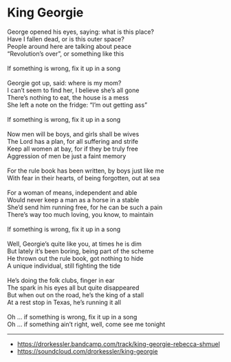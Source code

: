 # King Georgie

George opened his eyes, saying: what is this place?\
Have I fallen dead, or is this outer space?\
People around here are talking about peace\
“Revolution’s over”, or something like this\
\
If something is wrong, fix it up in a song\
\
Georgie got up, said: where is my mom?\
I can’t seem to find her, I believe she’s all gone\
There’s nothing to eat, the house is a mess\
She left a note on the fridge: “I’m out getting ass”\
\
If something is wrong, fix it up in a song\
\
Now men will be boys, and girls shall be wives\
The Lord has a plan, for all suffering and strife\
Keep all women at bay, for if they be truly free\
Aggression of men be just a faint memory\
\
For the rule book has been written, by boys just like me\
With fear in their hearts, of being forgotten, out at sea\
\
For a woman of means, independent and able\
Would never keep a man as a horse in a stable\
She’d send him running free, for he can be such a pain\
There’s way too much loving, you know, to maintain\
\
If something is wrong, fix it up in a song\
\
Well, Georgie’s quite like you, at times he is dim\
But lately it’s been boring, being part of the scheme\
He thrown out the rule book, got nothing to hide\
A unique individual, still fighting the tide\
\
He’s doing the folk clubs, finger in ear\
The spark in his eyes all but quite disappeared\
But when out on the road, he’s the king of a stall\
At a rest stop in Texas, he’s running it all\
\
Oh ... if something is wrong, fix it up in a song\
Oh ... if something ain’t right, well, come see me tonight

---
- https://drorkessler.bandcamp.com/track/king-georgie-rebecca-shmuel
- https://soundcloud.com/drorkessler/king-georgie
